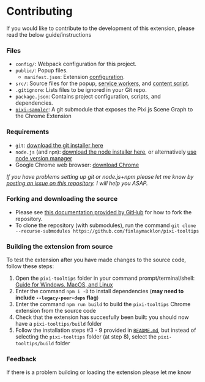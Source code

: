 # Contributing

If you would like to contribute to the development of this extension, please read the below guide/instructions

### Files

* `config/`: Webpack configuration for this project.
* `public/`: Popup files.
    * `manifest.json`: Extension [configuration](https://developer.chrome.com/docs/extensions/mv3/manifest/).
* `src/`: Source files for the popup, [service workers](https://developer.chrome.com/docs/extensions/mv3/intro/mv3-overview/#service-workers), and [content script](https://developer.chrome.com/docs/extensions/mv3/content_scripts/).
* `.gitignore`: Lists files to be ignored in your Git repo.
* `package.json`: Contains project configuration, scripts, and dependencies.
* [`pixi-sampler`](https://github.com/finlaymacklon/pixi-sampler): A git submodule that exposes the Pixi.js Scene Graph to the Chrome Extension

### Requirements
- `git`: [download the git installer here](https://git-scm.com/downloads)
- `node.js` (and `npm`): [download the node installer here](https://nodejs.org/en/), or alternatively [use node version manager](https://github.com/nvm-sh/nvm)
- Google Chrome web browser: [download Chrome](https://www.google.com/chrome/dr/download/)

*If you have problems setting up git or node.js+npm please let me know by [posting an issue on this repository](https://github.com/finlaymacklon/pixi-tooltips/issues/new). I will help you ASAP.*

### Forking and downloading the source
- Please see [this documentation provided by GitHub](https://docs.github.com/en/get-started/quickstart/fork-a-repo#forking-a-repository) for how to fork the repository.
- To clone the repository (with submodules), run the command `git clone --recurse-submodules https://github.com/finlaymacklon/pixi-tooltips`

### Building the extension from source

To test the extension after you have made changes to the source code, follow these steps:

1) Open the `pixi-tooltips` folder in your command prompt/terminal/shell: [Guide for Windows, MacOS, and Linux](https://www.groovypost.com/howto/open-command-window-terminal-window-specific-folder-windows-mac-linux/)
2) Enter the command `npm i -D` to install dependencies (**may need to include `--legacy-peer-deps` flag**)
3) Enter the command `npm run build` to build the `pixi-tooltips` Chrome extension from the source code
4) Check that the extension has succesfully been built: you should now have a `pixi-tooltips/build` folder
5) Follow the installation steps #3 - 9 provided in [`README.md`](README.md), but instead of selecting the `pixi-tooltips` folder (at step 8), select the `pixi-tooltips/build` folder

### Feedback
If there is a problem building or loading the extension please let me know
